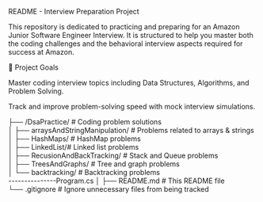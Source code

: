 README - Interview Preparation Project

This repository is dedicated to practicing and preparing for an Amazon Junior Software Engineer Interview. It is structured to help you master both the coding challenges and the behavioral interview aspects required for success at Amazon.

🚀 Project Goals

Master coding interview topics including Data Structures, Algorithms, and Problem Solving.

Track and improve problem-solving speed with mock interview simulations.

├── /DsaPractice/ # Coding problem solutions  
│   ├── arraysAndStringManipulation/  # Problems related to arrays & strings  
│   ├── HashMaps/ # HashMap problems  
│   ├── LinkedList/# Linked list problems  
│   ├── RecusionAndBackTracking/ # Stack and Queue problems   
│   ├── TreesAndGraphs/  # Tree and graph problems  
│   └── backtracking/ # Backtracking problems  
---------------Program.cs
│
├── README.md # This README file  
└── .gitignore # Ignore unnecessary files from being tracked  

